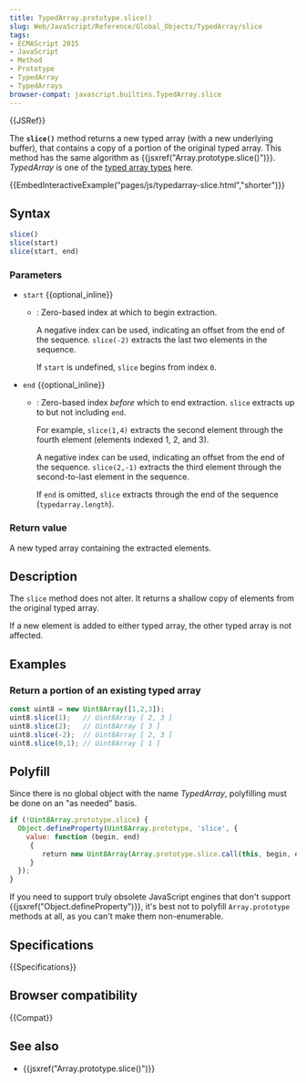 ```yaml
---
title: TypedArray.prototype.slice()
slug: Web/JavaScript/Reference/Global_Objects/TypedArray/slice
tags:
- ECMAScript 2015
- JavaScript
- Method
- Prototype
- TypedArray
- TypedArrays
browser-compat: javascript.builtins.TypedArray.slice
---
```

{{JSRef}}

The **`slice()`** method returns a new typed array (with a new underlying
buffer), that contains a copy of a portion of the original typed array. This
method has the same algorithm as
{{jsxref("Array.prototype.slice()")}}. _TypedArray_ is one of the
[typed array types](/en-US/docs/Web/JavaScript/Reference/Global_Objects/TypedArray#TypedArray_objects)
here.

{{EmbedInteractiveExample("pages/js/typedarray-slice.html","shorter")}}

## Syntax

```js
slice()
slice(start)
slice(start, end)
```

### Parameters

- `start` {{optional_inline}}

  - : Zero-based index at which to begin extraction.

    A negative index can be used, indicating an offset from the end of the
    sequence. `slice(-2)` extracts the last two elements in the sequence.

    If `start` is undefined, `slice` begins from index `0`.

- `end` {{optional_inline}}

  - : Zero-based index _before_ which to end extraction. `slice` extracts up to
    but not including `end`.

    For example, `slice(1,4)` extracts the second element through the fourth
    element (elements indexed 1, 2, and 3).

    A negative index can be used, indicating an offset from the end of the
    sequence. `slice(2,-1)` extracts the third element through the
    second-to-last element in the sequence.

    If `end` is omitted, `slice` extracts through the end of the sequence
    (`typedarray.length`).

### Return value

A new typed array containing the extracted elements.

## Description

The `slice` method does not alter. It returns a shallow copy of elements from
the original typed array.

If a new element is added to either typed array, the other typed array is not
affected.

## Examples

### Return a portion of an existing typed array

```js
const uint8 = new Uint8Array([1,2,3]);
uint8.slice(1);   // Uint8Array [ 2, 3 ]
uint8.slice(2);   // Uint8Array [ 3 ]
uint8.slice(-2);  // Uint8Array [ 2, 3 ]
uint8.slice(0,1); // Uint8Array [ 1 ]
```

## Polyfill

Since there is no global object with the name _TypedArray_, polyfilling must be
done on an "as needed" basis.

```js
if (!Uint8Array.prototype.slice) {
  Object.defineProperty(Uint8Array.prototype, 'slice', {
    value: function (begin, end)
     {
        return new Uint8Array(Array.prototype.slice.call(this, begin, end));
     }
  });
}
```

If you need to support truly obsolete JavaScript engines that don't support
{{jsxref("Object.defineProperty")}}, it's best not to polyfill
`Array.prototype` methods at all, as you can't make them non-enumerable.

## Specifications

{{Specifications}}

## Browser compatibility

{{Compat}}

## See also

- {{jsxref("Array.prototype.slice()")}}
